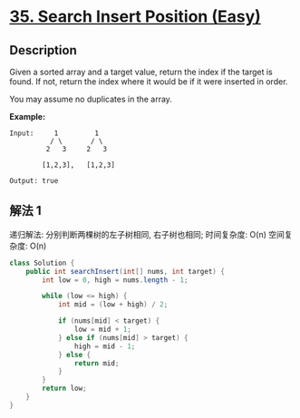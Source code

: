 # [35. Search Insert Position (Easy)](https://leetcode.com/problems/search-insert-position/)

## Description

Given a sorted array and a target value, return the index if the target is found. If not, return the index where it would be if it were inserted in order.

You may assume no duplicates in the array.

**Example:**

```
Input:     1         1
          / \       / \
         2   3     2   3

        [1,2,3],   [1,2,3]

Output: true
```


## 解法 1

递归解法: 分别判断两棵树的左子树相同, 右子树也相同; 
时间复杂度: O(n)
空间复杂度: O(n)

```java
class Solution {
    public int searchInsert(int[] nums, int target) {
        int low = 0, high = nums.length - 1;

        while (low <= high) {
            int mid = (low + high) / 2;

            if (nums[mid] < target) {
                low = mid + 1;
            } else if (nums[mid] > target) {
                high = mid - 1;
            } else {
                return mid;
            }
        }
        return low;
    }
}
```
